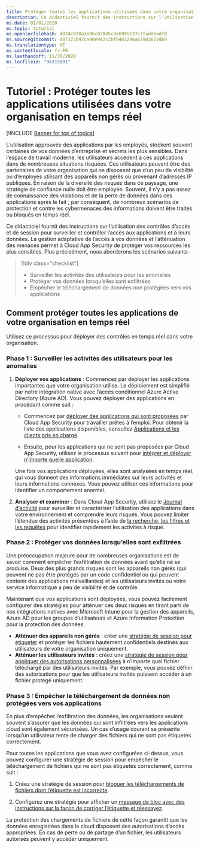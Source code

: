 ```yaml
---
title: Protéger toutes les applications utilisées dans votre organisation en temps réel
description: Ce didacticiel fournit des instructions sur l’utilisation des contrôles d’accès et de session pour surveiller et contrôler l’accès aux applications et à leurs données.
ms.date: 01/01/2020
ms.topic: tutorial
ms.openlocfilehash: 4024c0f0a3e06c028d5cdb6995137c7fadd6adf8
ms.sourcegitcommit: d87372b47ca98e942c2bf94032a6a61902627d69
ms.translationtype: HT
ms.contentlocale: fr-FR
ms.lasthandoff: 11/30/2020
ms.locfileid: "96315801"
---
```

# <a name="tutorial-protect-any-apps-in-use-in-your-organization-in-real-time"></a>Tutoriel : Protéger toutes les applications utilisées dans votre organisation en temps réel

[!INCLUDE [Banner for top of topics](includes/banner.md)]

L’utilisation approuvée des applications par les employés, stockent souvent certaines de vos données d’entreprise et secrets les plus sensibles. Dans l’espace de travail moderne, les utilisateurs accèdent à ces applications dans de nombreuses situations risquées. Ces utilisateurs peuvent être des partenaires de votre organisation qui ne disposent que d’un peu de visibilité ou d’employés utilisant des appareils non gérés ou provenant d’adresses IP publiques. En raison de la diversité des risques dans ce paysage, une stratégie de confiance nulle doit être employée. Souvent, il n’y a pas assez de connaissance des violations et de la perte de données dans ces applications après le fait ; par conséquent, de nombreux scénarios de protection et contre les cybermenaces des informations doivent être traités ou bloqués en temps réel.

Ce didacticiel fournit des instructions sur l’utilisation des contrôles d’accès et de session pour surveiller et contrôler l’accès aux applications et à leurs données. La gestion adaptative de l’accès à vos données et l’atténuation des menaces permet à Cloud App Security de protéger vos ressources les plus sensibles. Plus précisément, nous aborderons les scénarios suivants :

> [!div class="checklist"]
>
> * Surveiller les activités des utilisateurs pour les anomalies
> * Protéger vos données lorsqu’elles sont exfiltrées
> * Empêcher le téléchargement de données non protégées vers vos applications

## <a name="how-to-protect-your-organization-from-any-app-in-real-time"></a>Comment protéger toutes les applications de votre organisation en temps réel

Utilisez ce processus pour déployer des contrôles en temps réel dans votre organisation.

### <a name="phase-1-monitor-user-activities-for-anomalies"></a>Phase 1 : Surveiller les activités des utilisateurs pour les anomalies

1. **Déployer vos applications** : Commencez par déployer les applications importantes que votre organisation utilise. Le déploiement est simplifié par notre intégration native avec l’accès conditionnel Azure Active Directory (Azure AD). Vous pouvez déployer des applications en procédant comme suit :

    * Commencez par [déployer des applications qui sont proposées](proxy-intro-aad.md) par Cloud App Security pour travailler prêtes à l’emploi. Pour obtenir la liste des applications disponibles, consultez [Applications et les clients pris en charge](proxy-intro-aad.md#supported-apps-and-clients).

    * Ensuite, pour les applications qui ne sont pas proposées par Cloud App Security, utilisez le processus suivant pour [intégrer et déployer n’importe quelle application](proxy-deployment-any-app.md).

    Une fois vos applications déployées, elles sont analysées en temps réel, qui vous donnent des informations immédiates sur leurs activités et leurs informations connexes. Vous pouvez utiliser ces informations pour identifier un comportement anormal.

1. **Analyser et examiner** : Dans Cloud App Security, utilisez le [Journal d’activité](activity-filters.md) pour surveiller et caractériser l’utilisation des applications dans votre environnement et comprendre leurs risques. Vous pouvez limiter l’étendue des activités présentées à l’aide de [la recherche, les filtres et les requêtes](activity-filters-queries.md) pour identifier rapidement les activités à risque.

### <a name="phase-2-protect-your-data-when-its-exfiltrated"></a>Phase 2 : Protéger vos données lorsqu’elles sont exfiltrées

Une préoccupation majeure pour de nombreuses organisations est de savoir comment empêcher l’exfiltration de données avant qu’elle ne se produise. Deux des plus grands risques sont les appareils non gérés (qui peuvent ne pas être protégés par un code confidentiel ou qui peuvent contenir des applications malveillantes) et les utilisateurs invités où votre service informatique a peu de visibilité et de contrôle.

Maintenant que vos applications sont déployées, vous pouvez facilement configurer des stratégies pour atténuer ces deux risques en tirant parti de nos intégrations natives avec Microsoft Intune pour la gestion des appareils, Azure AD pour les groupes d’utilisateurs et Azure Information Protection pour la protection des données.

* **Atténuer des appareils non gérés** : créer une [stratégie de session pour étiqueter](session-policy-aad.md#create-a-cloud-app-security-session-policy) et protéger les fichiers hautement confidentiels destinés aux utilisateurs de votre organisation uniquement.
* **Atténuer les utilisateurs invités** : créez une [stratégie de session pour appliquer des autorisations personnalisées](session-policy-aad.md#protect-download) à n’importe quel fichier téléchargé par des utilisateurs invités. Par exemple, vous pouvez définir des autorisations pour que les utilisateurs invités puissent accéder à un fichier protégé uniquement.

### <a name="phase-3-prevent-unprotected-data-from-being-uploaded-to-your-apps"></a>Phase 3 : Empêcher le téléchargement de données non protégées vers vos applications

En plus d’empêcher l’exfiltration des données, les organisations veulent souvent s’assurer que les données qui sont infiltrées vers les applications cloud sont également sécurisées. Un cas d’usage courant se présente lorsqu’un utilisateur tente de charger des fichiers qui ne sont pas étiquetés correctement.

Pour toutes les applications que vous avez configurées ci-dessus, vous pouvez configurer une stratégie de session pour empêcher le téléchargement de fichiers qui ne sont pas étiquetés correctement, comme suit :

1. Créez une stratégie de session pour [bloquer les téléchargements de fichiers dont l’étiquette est incorrecte](session-policy-aad.md#protect-upload).

1. Configurez une stratégie pour afficher un [message de bloc avec des instructions sur la façon de corriger l’étiquette et réessayez](session-policy-aad.md#educate-protect).

La protection des chargements de fichiers de cette façon garantit que les données enregistrées dans le cloud disposent des autorisations d’accès appropriées. En cas de perte ou de partage d’un fichier, les utilisateurs autorisés peuvent y accéder uniquement.

